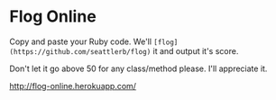 # Flog Online

Copy and paste your Ruby code. We'll `[flog](https://github.com/seattlerb/flog)` it and output it's score.

Don't let it go above 50 for any class/method please. I'll appreciate it.

http://flog-online.herokuapp.com/
